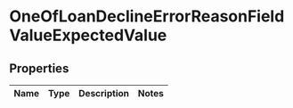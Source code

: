 # OneOfLoanDeclineErrorReasonFieldValueExpectedValue

## Properties
Name | Type | Description | Notes
------------ | ------------- | ------------- | -------------
